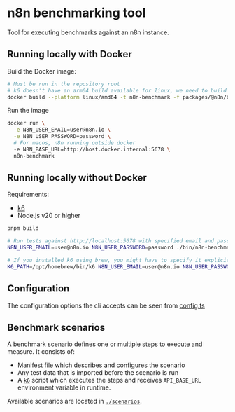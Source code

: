 # n8n benchmarking tool

Tool for executing benchmarks against an n8n instance.

## Running locally with Docker

Build the Docker image:

```sh
# Must be run in the repository root
# k6 doesn't have an arm64 build available for linux, we need to build against amd64
docker build --platform linux/amd64 -t n8n-benchmark -f packages/@n8n/benchmark/Dockerfile .
```

Run the image

```sh
docker run \
  -e N8N_USER_EMAIL=user@n8n.io \
  -e N8N_USER_PASSWORD=password \
  # For macos, n8n running outside docker
  -e N8N_BASE_URL=http://host.docker.internal:5678 \
  n8n-benchmark
```

## Running locally without Docker

Requirements:

- [k6](https://grafana.com/docs/k6/latest/set-up/install-k6/)
- Node.js v20 or higher

```sh
pnpm build

# Run tests against http://localhost:5678 with specified email and password
N8N_USER_EMAIL=user@n8n.io N8N_USER_PASSWORD=password ./bin/n8n-benchmark run

# If you installed k6 using brew, you might have to specify it explicitly
K6_PATH=/opt/homebrew/bin/k6 N8N_USER_EMAIL=user@n8n.io N8N_USER_PASSWORD=password ./bin/n8n-benchmark run
```

## Configuration

The configuration options the cli accepts can be seen from [config.ts](./src/config/config.ts)

## Benchmark scenarios

A benchmark scenario defines one or multiple steps to execute and measure. It consists of:

- Manifest file which describes and configures the scenario
- Any test data that is imported before the scenario is run
- A [`k6`](https://grafana.com/docs/k6/latest/using-k6/http-requests/) script which executes the steps and receives `API_BASE_URL` environment variable in runtime.

Available scenarios are located in [`./scenarios`](./scenarios/).
